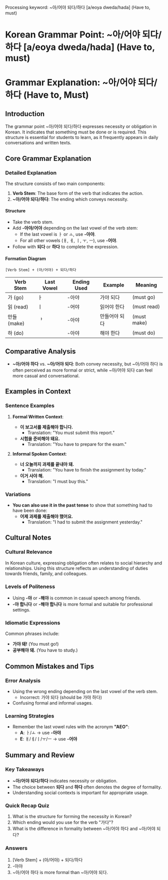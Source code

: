Processing keyword: ~아/어야 되다/하다 [a/eoya dweda/hada] (Have to, must)
# Korean Grammar Point: ~아/어야 되다/하다 [a/eoya dweda/hada] (Have to, must)
# Grammar Explanation: ~아/어야 되다/하다 (Have to, Must)
## Introduction
The grammar point ~아/어야 되다/하다 expresses necessity or obligation in Korean. It indicates that something must be done or is required. This structure is essential for students to learn, as it frequently appears in daily conversations and written texts.
## Core Grammar Explanation
### Detailed Explanation
The structure consists of two main components:
1. **Verb Stem**: The base form of the verb that indicates the action.
2. **~아/어야 되다/하다**: The ending which conveys necessity.
#### Structure
- Take the verb stem.
- Add **-아야/어야** depending on the last vowel of the verb stem:
  - If the last vowel is ㅏ or ㅗ, use **-아야**.
  - For all other vowels (ㅐ, ㅔ, ㅣ, ㅜ, ㅡ), use **-어야**.
- Follow with **되다** or **하다** to complete the expression.
#### Formation Diagram
```
[Verb Stem] + (아/어야) + 되다/하다
```
| Verb Stem | Last Vowel | Ending Used | Example         | Meaning             |
|-----------|------------|-------------|------------------|---------------------|
| 가 (go)   | ㅏ         | -아야       | 가야 되다       | (must go)           |
| 읽 (read) | ㅣ         | -어야       | 읽어야 한다     | (must read)         |
| 만들 (make) | ᅡ       | -아야       | 만들어야 되다   | (must make)         |
| 하 (do)   |                        | -아야       | 해야 한다       | (must do)           |
## Comparative Analysis
- **~아/어야 하다** vs. **~아/어야 되다**: Both convey necessity, but ~아/어야 하다 is often perceived as more formal or strict, while ~아/어야 되다 can feel more casual and conversational.
## Examples in Context
### Sentence Examples
1. **Formal Written Context**:
   - **이 보고서를 제출해야 합니다.**
     - Translation: "You must submit this report."
   - **시험을 준비해야 돼요.**
     - Translation: "You have to prepare for the exam."
   
2. **Informal Spoken Context**:
   - **너 오늘까지 과제를 끝내야 돼.**
     - Translation: "You have to finish the assignment by today."
   - **이거 사야 해.**
     - Translation: "I must buy this."
### Variations
- **You can also use it in the past tense** to show that something had to have been done:
  - **어제 과제를 제출해야 했어요.**
    - Translation: "I had to submit the assignment yesterday."
## Cultural Notes
### Cultural Relevance
In Korean culture, expressing obligation often relates to social hierarchy and relationships. Using this structure reflects an understanding of duties towards friends, family, and colleagues.
### Levels of Politeness
- Using **-야** or **-해야** is common in casual speech among friends. 
- **-야 합니다** or **-해야 합니다** is more formal and suitable for professional settings.
### Idiomatic Expressions
Common phrases include:
- **가야 돼!** (You must go!)
- **공부해야 돼.** (You have to study.)
## Common Mistakes and Tips
### Error Analysis
- Using the wrong ending depending on the last vowel of the verb stem.
  - Incorrect: 가야 되다 (should be 가야 하다)
- Confusing formal and informal usages.
### Learning Strategies
- Remember the last vowel rules with the acronym **"AEO"**:
  - **A**: ㅏ/ㅗ → use **-아야**
  - **E**: ㅐ/ㅔ/ㅣ/ㅜ/ㅡ → use **-어야**
  
## Summary and Review
### Key Takeaways
- **~아/어야 되다/하다** indicates necessity or obligation.
- The choice between **되다** and **하다** often denotes the degree of formality.
- Understanding social contexts is important for appropriate usage.
### Quick Recap Quiz
1. What is the structure for forming the necessity in Korean?
2. Which ending would you use for the verb "가다"?
3. What is the difference in formality between ~아/어야 하다 and ~아/어야 되다?
### Answers
1. [Verb Stem] + (아/어야) + 되다/하다
2. -아야
3. ~아/어야 하다 is more formal than ~아/어야 되다.
